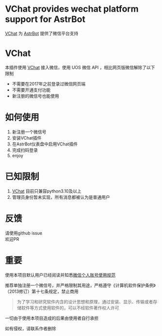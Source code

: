 # VChat provides wechat platform support for AstrBot
[VChat](https://github.com/z2z63/VChat) 为 [AstrBot](https://github.com/Soulter/AstrBot) 提供了微信平台支持
# VChat
本插件使用 [VChat](https://github.com/z2z63/VChat) 接入微信，使用 UOS 微信 API ，相比网页版微信解除了以下限制
- 不需要在2017年之前登录过微信网页端
- 不需要开通支付功能
- 新注册的微信号也能使用

# 如何使用
1. 新注册一个微信号
2. 安装VChat插件
3. 在AstrBot仪表盘中启用VChat插件
4. 完成扫码登录
5. enjoy

# 已知限制
1. [VChat](https://github.com/z2z63/VChat) 目前只兼容python3.10及以上
2. 管理员身份暂未实现，所有消息都被认为是普通用户

# 反馈
请使用github issue  
欢迎PR

# 重要
使用本项目默认用户已经阅读并知悉[微信个人账号使用规范](https://weixin.qq.com/cgi-bin/readtemplate?&t=page/agreement/personal_account&lang=zh_CN)

推荐单独注册一个微信号，并严格限制其用途，严格遵守《计算机软件保护条例》（2013修订）第十七条规定，禁止商用
> 为了学习和研究软件内含的设计思想和原理，通过安装、显示、传输或者存储软件等方式使用软件的，可以不经软件著作权人许可

一切由于使用本项目造成的后果由使用者自行承担

如有侵权，请联系作者删除
